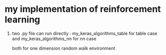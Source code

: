 # my implementation of reinforcement learning

1. two .py file can run directly : my_keras_algorithms_table for table case and my_keras_algorithms_nn for nn case

    both for one dimension random walk environment

